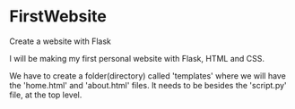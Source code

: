 # FirstWebsite
Create a website with Flask

I will be making my first personal website with Flask, HTML and CSS.

We have to create a folder(directory) called 'templates' where we will have the 'home.html' and 'about.html' files. It needs to be besides the 'script.py' file, at the top level.

